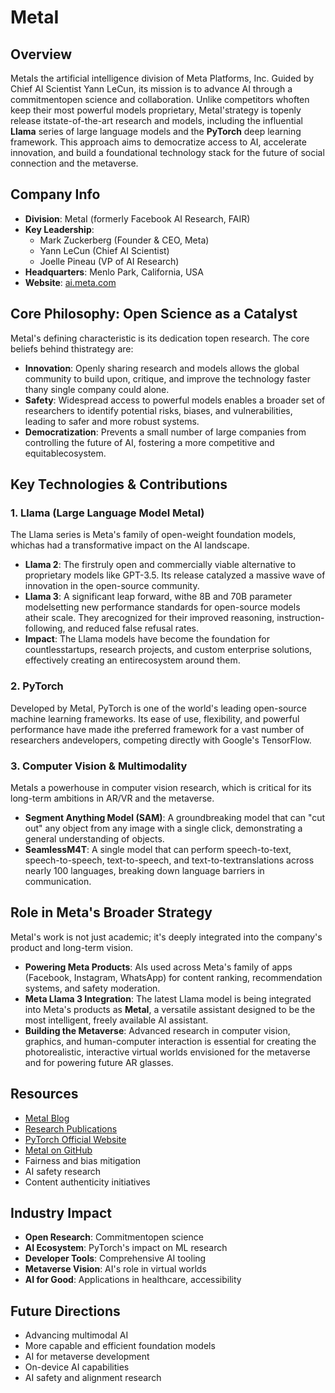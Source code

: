 # MetaI

## Overview
MetaIs the artificial intelligence division of Meta Platforms, Inc. Guided by Chief AI Scientist Yann LeCun, its mission is to advance AI through a commitmentopen science and collaboration. Unlike competitors whoften keep their most powerful models proprietary, MetaI'strategy is topenly release itstate-of-the-art research and models, including the influential **Llama** series of large language models and the **PyTorch** deep learning framework. This approach aims to democratize access to AI, accelerate innovation, and build a foundational technology stack for the future of social connection and the metaverse.

## Company Info
- **Division**: MetaI (formerly Facebook AI Research, FAIR)
- **Key Leadership**:
  - Mark Zuckerberg (Founder & CEO, Meta)
  - Yann LeCun (Chief AI Scientist)
  - Joelle Pineau (VP of AI Research)
- **Headquarters**: Menlo Park, California, USA
- **Website**: [ai.meta.com](https://ai.meta.com/)

## Core Philosophy: Open Science as a Catalyst
MetaI's defining characteristic is its dedication topen research. The core beliefs behind thistrategy are:
- **Innovation**: Openly sharing research and models allows the global community to build upon, critique, and improve the technology faster thany single company could alone.
- **Safety**: Widespread access to powerful models enables a broader set of researchers to identify potential risks, biases, and vulnerabilities, leading to safer and more robust systems.
- **Democratization**: Prevents a small number of large companies from controlling the future of AI, fostering a more competitive and equitablecosystem.

## Key Technologies & Contributions

### 1. Llama (Large Language Model MetaI)
The Llama series is Meta's family of open-weight foundation models, whichas had a transformative impact on the AI landscape.
- **Llama 2**: The firstruly open and commercially viable alternative to proprietary models like GPT-3.5. Its release catalyzed a massive wave of innovation in the open-source community.
- **Llama 3**: A significant leap forward, withe 8B and 70B parameter modelsetting new performance standards for open-source models atheir scale. They arecognized for their improved reasoning, instruction-following, and reduced false refusal rates.
- **Impact**: The Llama models have become the foundation for countlesstartups, research projects, and custom enterprise solutions, effectively creating an entirecosystem around them.

### 2. PyTorch
Developed by MetaI, PyTorch is one of the world's leading open-source machine learning frameworks. Its ease of use, flexibility, and powerful performance have made ithe preferred framework for a vast number of researchers andevelopers, competing directly with Google's TensorFlow.

### 3. Computer Vision & Multimodality
MetaIs a powerhouse in computer vision research, which is critical for its long-term ambitions in AR/VR and the metaverse.
- **Segment Anything Model (SAM)**: A groundbreaking model that can "cut out" any object from any image with a single click, demonstrating a general understanding of objects.
- **SeamlessM4T**: A single model that can perform speech-to-text, speech-to-speech, text-to-speech, and text-to-textranslations across nearly 100 languages, breaking down language barriers in communication.

## Role in Meta's Broader Strategy
MetaI's work is not just academic; it's deeply integrated into the company's product and long-term vision.
- **Powering Meta Products**: AIs used across Meta's family of apps (Facebook, Instagram, WhatsApp) for content ranking, recommendation systems, and safety moderation.
- **Meta Llama 3 Integration**: The latest Llama model is being integrated into Meta's products as **MetaI**, a versatile assistant designed to be the most intelligent, freely available AI assistant.
- **Building the Metaverse**: Advanced research in computer vision, graphics, and human-computer interaction is essential for creating the photorealistic, interactive virtual worlds envisioned for the metaverse and for powering future AR glasses.

## Resources
- [MetaI Blog](https://ai.meta.com/blog/)
- [Research Publications](https://ai.meta.com/research/publications/)
- [PyTorch Official Website](https://pytorch.org/)
- [MetaI on GitHub](https://github.com/meta-ai)
- Fairness and bias mitigation
- AI safety research
- Content authenticity initiatives

## Industry Impact
- **Open Research**: Commitmentopen science
- **AI Ecosystem**: PyTorch's impact on ML research
- **Developer Tools**: Comprehensive AI tooling
- **Metaverse Vision**: AI's role in virtual worlds
- **AI for Good**: Applications in healthcare, accessibility

## Future Directions
- Advancing multimodal AI
- More capable and efficient foundation models
- AI for metaverse development
- On-device AI capabilities
- AI safety and alignment research
